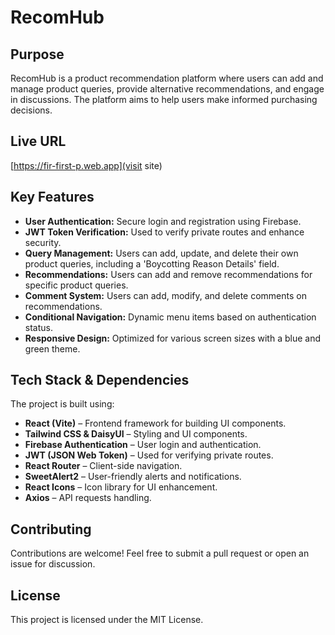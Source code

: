 # RecomHub

## Purpose
RecomHub is a product recommendation platform where users can add and manage product queries, provide alternative recommendations, and engage in discussions. The platform aims to help users make informed purchasing decisions.

## Live URL
[https://fir-first-p.web.app](visit site) 

## Key Features
- **User Authentication:** Secure login and registration using Firebase.
- **JWT Token Verification:** Used to verify private routes and enhance security.
- **Query Management:** Users can add, update, and delete their own product queries, including a 'Boycotting Reason Details' field.
- **Recommendations:** Users can add and remove recommendations for specific product queries.
- **Comment System:** Users can add, modify, and delete comments on recommendations.
- **Conditional Navigation:** Dynamic menu items based on authentication status.
- **Responsive Design:** Optimized for various screen sizes with a blue and green theme.

## Tech Stack & Dependencies
The project is built using:

- **React (Vite)** – Frontend framework for building UI components.
- **Tailwind CSS & DaisyUI** – Styling and UI components.
- **Firebase Authentication** – User login and authentication.
- **JWT (JSON Web Token)** – Used for verifying private routes.
- **React Router** – Client-side navigation.
- **SweetAlert2** – User-friendly alerts and notifications.
- **React Icons** – Icon library for UI enhancement.
- **Axios** – API requests handling.



## Contributing
Contributions are welcome! Feel free to submit a pull request or open an issue for discussion.

## License
This project is licensed under the MIT License.
